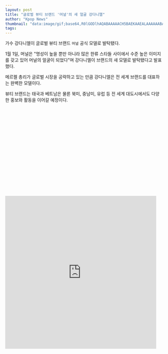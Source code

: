 ```yaml
---
layout: post
title: "글로벌 뷰티 브랜드 '머널'의 새 얼굴 강다니엘"
author: "Kpop News"
thumbnail: "data:image/gif;base64,R0lGODlhAQABAAAAACH5BAEKAAEALAAAAAABAAEAAAICTAEAOw=="
tags: 
---
```



가수 강다니엘이 글로벌 뷰티 브랜드 `머널` 공식 모델로 발탁됐다.

1월 1일, 머널은 "명성이 높을 뿐만 아니라 많은 한류 스타들 사이에서 수준 높은 이미지를 갖고 있어 머널의 얼굴이 되었다"며 강다니엘이 브랜드의 새 모델로 발탁됐다고 발표했다.

메르켈 총리가 글로벌 시장을 공략하고 있는 만큼 강다니엘은 전 세계 브랜드를 대표하는 완벽한 모델이다.

뷰티 브랜드는 태국과 베트남은 물론 북미, 중남미, 유럽 등 전 세계 대도시에서도 다양한 홍보와 활동을 이어갈 예정이다.


<div class="video_wrapper" style="padding-top: 56.25%;">
    <iframe id="twitter-widget-0" scrolling="no" frameborder="0" allowtransparency="true" allowfullscreen="true" class="" style="position: static; visibility: visible; width: 483px; height: 490px; display: block; flex-grow: 1;" title="Twitter Tweet" src="https://platform.twitter.com/embed/Tweet.html?dnt=false&amp;embedId=twitter-widget-0&amp;frame=false&amp;hideCard=false&amp;hideThread=false&amp;id=1344850461359099904&amp;lang=en&amp;origin=https%3A%2F%2Fkpopchingu.com%2F2021%2F01%2F02%2Fkang-daniel-is-the-new-face-of-global-beauty-brand-mernel%2F&amp;theme=light&amp;widgetsVersion=889aa01%3A1612811843556&amp;width=550px" data-tweet-id="1344850461359099904"></iframe>
</div>
